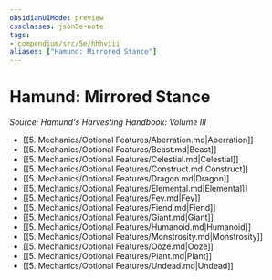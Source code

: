 ```yaml
---
obsidianUIMode: preview
cssclasses: json5e-note
tags:
- compendium/src/5e/hhhviii
aliases: ["Hamund: Mirrored Stance"]
---
```

# Hamund: Mirrored Stance
*Source: Hamund's Harvesting Handbook: Volume III* 

- [[5. Mechanics/Optional Features/Aberration.md\|Aberration]]
- [[5. Mechanics/Optional Features/Beast.md\|Beast]]
- [[5. Mechanics/Optional Features/Celestial.md\|Celestial]]
- [[5. Mechanics/Optional Features/Construct.md\|Construct]]
- [[5. Mechanics/Optional Features/Dragon.md\|Dragon]]
- [[5. Mechanics/Optional Features/Elemental.md\|Elemental]]
- [[5. Mechanics/Optional Features/Fey.md\|Fey]]
- [[5. Mechanics/Optional Features/Fiend.md\|Fiend]]
- [[5. Mechanics/Optional Features/Giant.md\|Giant]]
- [[5. Mechanics/Optional Features/Humanoid.md\|Humanoid]]
- [[5. Mechanics/Optional Features/Monstrosity.md\|Monstrosity]]
- [[5. Mechanics/Optional Features/Ooze.md\|Ooze]]
- [[5. Mechanics/Optional Features/Plant.md\|Plant]]
- [[5. Mechanics/Optional Features/Undead.md\|Undead]]